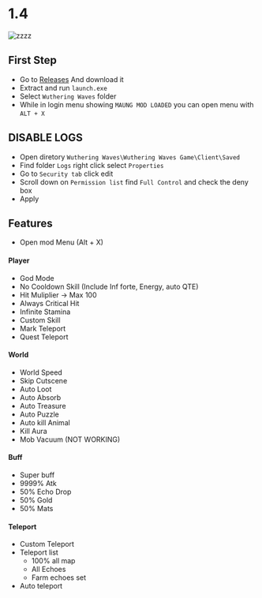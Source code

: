 # 1.4
![zzzz](https://raw.githubusercontent.com/saefulbarkah/Maung-WW-Releases/refs/heads/main/menu.png)

## First Step
- Go to [Releases](https://github.com/saefulbarkah/MAUNG-MOD/releases/download/1.4/ww-mod-1.4.rar) And download it
- Extract and run `launch.exe`
- Select `Wuthering Waves` folder
- While in login menu showing `MAUNG MOD LOADED` you can open menu with `ALT + X`

## DISABLE LOGS
- Open diretory `Wuthering Waves\Wuthering Waves Game\Client\Saved`
- Find folder `Logs` right click select `Properties`
- Go to `Security tab` click edit
- Scroll down on `Permission list` find `Full Control` and check the deny box
- Apply

## Features
- Open mod Menu (Alt + X)

#### Player
- God Mode
- No Cooldown Skill (Include Inf forte, Energy, auto QTE)
- Hit Muliplier -> Max 100
- Always Critical Hit
- Infinite Stamina
- Custom Skill
- Mark Teleport
- Quest Teleport

#### World
- World Speed
- Skip Cutscene
- Auto Loot
- Auto Absorb
- Auto Treasure
- Auto Puzzle
- Auto kill Animal
- Kill Aura
- Mob Vacuum (NOT WORKING)

#### Buff
- Super buff
- 9999% Atk
- 50% Echo Drop
- 50% Gold
- 50% Mats

#### Teleport
- Custom Teleport
- Teleport list
   - 100% all map
   - All Echoes
   - Farm echoes set
- Auto teleport
